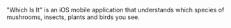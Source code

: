 "Which Is It" is an iOS mobile application that understands which species of mushrooms, insects, plants and birds you see.
